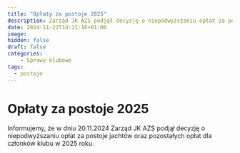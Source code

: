 ```yaml
---
title: "Opłaty za postoje 2025"
description: Zarząd JK AZS podjął decyzję o niepodwyższaniu opłat za postoje jachtów oraz pozostałych opłat dla członków klubu w 2025 roku.
date: 2024-11-22T14:11:16+01:00
image: 
hidden: false
draft: false
categories:
    - Sprawy klubowe
tags:
  - postoje
---
```


# Opłaty za postoje 2025

Informujemy, że w dniu 20.11.2024 Zarząd JK AZS podjął decyzję o niepodwyższaniu opłat za postoje jachtów oraz pozostałych opłat dla członków klubu w 2025 roku.

